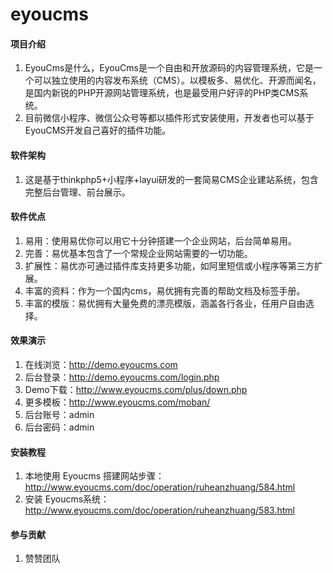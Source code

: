 # eyoucms

#### 项目介绍
1. EyouCms是什么，EyouCms是一个自由和开放源码的内容管理系统，它是一个可以独立使用的内容发布系统（CMS）。以模板多、易优化、开源而闻名，是国内新锐的PHP开源网站管理系统，也是最受用户好评的PHP类CMS系统。
2. 目前微信小程序、微信公众号等都以插件形式安装使用，开发者也可以基于EyouCMS开发自己喜好的插件功能。

#### 软件架构
1. 这是基于thinkphp5+小程序+layui研发的一套简易CMS企业建站系统，包含完整后台管理、前台展示。

#### 软件优点
1. 易用：使用易优你可以用它十分钟搭建一个企业网站，后台简单易用。
2. 完善：易优基本包含了一个常规企业网站需要的一切功能。
3. 扩展性：易优亦可通过插件库支持更多功能，如阿里短信或小程序等第三方扩展。
4. 丰富的资料：作为一个国内cms，易优拥有完善的帮助文档及标签手册。
5. 丰富的模版：易优拥有大量免费的漂亮模版，涵盖各行各业，任用户自由选择。

#### 效果演示

1. 在线浏览：http://demo.eyoucms.com
2. 后台登录：http://demo.eyoucms.com/login.php
3. Demo下载：http://www.eyoucms.com/plus/down.php
4. 更多模板：http://www.eyoucms.com/moban/
5. 后台账号：admin
6. 后台密码：admin

#### 安装教程

1. 本地使用 Eyoucms 搭建网站步骤：http://www.eyoucms.com/doc/operation/ruheanzhuang/584.html
2. 安装 Eyoucms系统：http://www.eyoucms.com/doc/operation/ruheanzhuang/583.html

#### 参与贡献

1. 赞赞团队